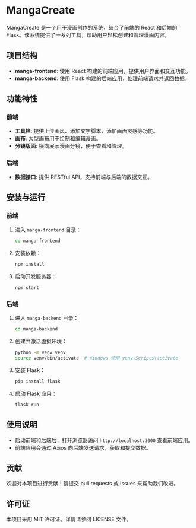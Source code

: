 # MangaCreate

MangaCreate 是一个用于漫画创作的系统，结合了前端的 React 和后端的 Flask。该系统提供了一系列工具，帮助用户轻松创建和管理漫画内容。

## 项目结构

- **manga-frontend**: 使用 React 构建的前端应用，提供用户界面和交互功能。
- **manga-backend**: 使用 Flask 构建的后端应用，处理前端请求并返回数据。

## 功能特性

### 前端

- **工具栏**: 提供上传画风、添加文字脚本、添加画面灵感等功能。
- **画布**: 大型画布用于绘制和编辑漫画。
- **分镜版面**: 横向展示漫画分镜，便于查看和管理。

### 后端

- **数据接口**: 提供 RESTful API，支持前端与后端的数据交互。

## 安装与运行

### 前端

1. 进入 `manga-frontend` 目录：
   ```bash
   cd manga-frontend
   ```

2. 安装依赖：
   ```bash
   npm install
   ```

3. 启动开发服务器：
   ```bash
   npm start
   ```

### 后端

1. 进入 `manga-backend` 目录：
   ```bash
   cd manga-backend
   ```

2. 创建并激活虚拟环境：
   ```bash
   python -m venv venv
   source venv/bin/activate  # Windows 使用 venv\Scripts\activate
   ```

3. 安装 Flask：
   ```bash
   pip install flask
   ```

4. 启动 Flask 应用：
   ```bash
   flask run
   ```

## 使用说明

- 启动前端和后端后，打开浏览器访问 `http://localhost:3000` 查看前端应用。
- 前端应用会通过 Axios 向后端发送请求，获取和提交数据。

## 贡献

欢迎对本项目进行贡献！请提交 pull requests 或 issues 来帮助我们改进。

## 许可证

本项目采用 MIT 许可证。详情请参阅 LICENSE 文件。 